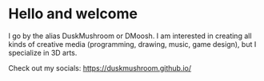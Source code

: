 # Hello and welcome

I go by the alias DuskMushroom or DMoosh. I am interested in creating all kinds of creative media (programming, drawing, music, game design), but I specialize in 3D arts.

Check out my socials:
https://duskmushroom.github.io/
